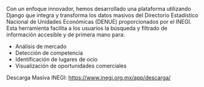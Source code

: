 Con un enfoque innovador, hemos desarrollado una plataforma utilizando Django que integra y transforma los datos masivos del Directorio Estadístico Nacional de Unidades Económicas (DENUE) proporcionados por el INEGI. 
Esta herramienta facilita a los usuarios la búsqueda y filtrado de información accesible y de primera mano para:
* Análisis de mercado
* Detección de competencia
* Identificación de lugares de ocio
* Visualización de oportunidades comerciales

Descarga Masiva INEGI: https://www.inegi.org.mx/app/descarga/

